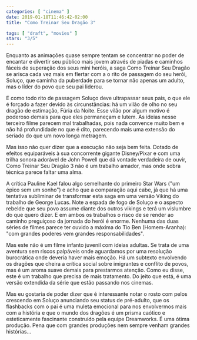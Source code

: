 ```yaml
---
categories: [ "cinema" ]
date: 2019-01-18T11:46:42-02:00
title: "Como Treinar Seu Dragão 3"

tags: [ "draft", "movies" ]
stars: "3/5"
---
```

Enquanto as animações quase sempre tentam se concentrar no poder de encantar e divertir seu público mais jovem através de piadas e caminhos fáceis de superação dos seus mini heróis, a saga Como Treinar Seu Dragão se arisca cada vez mais em flertar com a o rito de passagem do seu herói, Soluço, que caminha da puberdade para se tornar não apenas um adulto, mas o líder do povo que seu pai liderou.

E como todo rito de passagem Soluço deve ultrapassar seus pais, o que ele é forçado a fazer devido às circunstâncias: há um vilão de olho no seu dragão de estimação, Fúria da Noite. Esse vilão por algum motivo é poderoso demais para que eles permaneçam e lutem. As ideias nesse terceiro filme parecem mal trabalhadas, pois nada convence muito bem e não há profundidade no que é dito, parecendo mais uma extensão do seriado do que um novo longa metragem.

Mas isso não quer dizer que a execução não seja bem feita. Dotado de efeitos equiparáveis à sua concorrente gigante Disney/Pixar e com uma trilha sonora adorável de John Powell que dá vontade verdadeira de ouvir, Como Treinar Seu Dragão 3 não é um trabalho amador, mas onde sobra técnica parece faltar uma alma.

A crítica Pauline Kael falou algo semelhante do primeiro Star Wars ("um épico sem um sonho") e acho que a comparação aqui cabe, já que há uma tentativa subliminar de transformar esta saga em uma versão Viking do trabalho de George Lucas. Note a espada de fogo de Soluço e o aspecto rebelde que seu povo assume diante dos outros vikings e terá um vislumbre do que quero dizer. E em ambos os trabalhos o risco de se render ao caminho preguiçoso da jornada do herói é enorme. Nenhuma das duas séries de filmes parece ter ouvido a máxima do Tio Ben (Homem-Aranha): "com grandes poderes vem grandes responsabilidades".

Mas este não é um filme infanto juvenil com ideias adultas. Se trata de uma aventura sem riscos palpáveis onde aguardamos por uma resolução burocrática onde deveria haver mais emoção. Há um subtexto envolvendo os dragões que cheira a crítica social sobre imigrantes e conflito de povos, mas é um aroma suave demais para prestarmos atenção. Como eu disse, este é um trabalho que precisa de mais tratamento. Do jeito que está, é uma versão extendida da série que estão passando nos cinemas.

Mas eu gostaria de poder dizer que é interessante notar o rosto com pelos crescendo em Soluço anunciando seu status de pré-adulto, que os flashbacks com o pai é uma muleta emocional para nos envolvermos mais com a história e que o mundo dos dragões é um prisma caótico e esteticamente fascinante construído pela equipe Dreamworks. É uma ótima produção. Pena que com grandes produções nem sempre venham grandes histórias...
